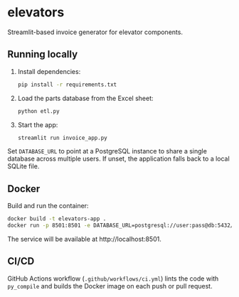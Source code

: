 # elevators

Streamlit-based invoice generator for elevator components.

## Running locally

1. Install dependencies:
   ```bash
   pip install -r requirements.txt
   ```
2. Load the parts database from the Excel sheet:
   ```bash
   python etl.py
   ```
3. Start the app:
   ```bash
   streamlit run invoice_app.py
   ```

Set `DATABASE_URL` to point at a PostgreSQL instance to share a single
database across multiple users. If unset, the application falls back to a
local SQLite file.

## Docker

Build and run the container:

```bash
docker build -t elevators-app .
docker run -p 8501:8501 -e DATABASE_URL=postgresql://user:pass@db:5432/elevators elevators-app
```

The service will be available at http://localhost:8501.

## CI/CD

GitHub Actions workflow (`.github/workflows/ci.yml`) lints the code with
`py_compile` and builds the Docker image on each push or pull request.